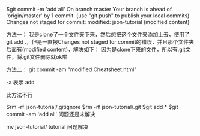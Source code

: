 $git commit -m 'add all'
On branch master
Your branch is ahead of 'origin/master' by 1 commit.
  (use "git push" to publish your local commits)
Changes not staged for commit:
	modified:   json-tutorial (modified content)

方法一：
我是clone了一个文件夹下来，然后想把这个文件夹添加上去，使用了git add .，但是一直报Changes not staged for commit的错误，并且那个文件夹后面有(modified content)，解决如下：
因为是clone下来的文件，所以有.git文件，将.git文件删除就ok啦

方法二：
git commit -am "modified Cheatsheet.html"

-a 表示 add

此方法不行

$rm -rf json-tutorial/.gitignore
$rm -rf json-tutorial/.git
$git add *
$git commit -am 'add all'
问题还是未解决

mv json-tutorial/ tutorial
问题解决


